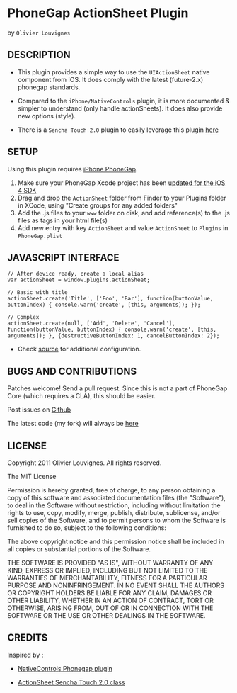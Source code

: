 # PhoneGap ActionSheet Plugin

by `Olivier Louvignes`

## DESCRIPTION

- This plugin provides a simple way to use the `UIActionSheet` native component from IOS. It does comply with the latest (future-2.x) phonegap standards.

- Compared to the `iPhone/NativeControls` plugin, it is more documented & simpler to understand (only handle actionSheets). It does also provide new options (style).

- There is a `Sencha Touch 2.0` plugin to easily leverage this plugin [here](https://github.com/mgcrea/sencha-touch-plugins/blob/master/PhonegapActionSheet.js)

## SETUP

Using this plugin requires [iPhone PhoneGap](http://github.com/phonegap/phonegap-iphone).

1. Make sure your PhoneGap Xcode project has been [updated for the iOS 4 SDK](http://wiki.phonegap.com/Upgrade-your-PhoneGap-Xcode-Template-for-iOS-4)
2. Drag and drop the `ActionSheet` folder from Finder to your Plugins folder in XCode, using "Create groups for any added folders"
3. Add the .js files to your `www` folder on disk, and add reference(s) to the .js files as <link> tags in your html file(s)
4. Add new entry with key `ActionSheet` and value `ActionSheet` to `Plugins` in `PhoneGap.plist`

## JAVASCRIPT INTERFACE

    // After device ready, create a local alias
    var actionSheet = window.plugins.actionSheet;

    // Basic with title
    actionSheet.create('Title', ['Foo', 'Bar'], function(buttonValue, buttonIndex) { console.warn('create', [this, arguments]); });

    // Complex
    actionSheet.create(null, ['Add', 'Delete', 'Cancel'], function(buttonValue, buttonIndex) { console.warn('create', [this, arguments]); }, {destructiveButtonIndex: 1, cancelButtonIndex: 2});

- Check [source](http://github.com/mgcrea/phonegap-plugins/tree/master/iPhone/ActionSheet/ActionSheet.js) for additional configuration.

## BUGS AND CONTRIBUTIONS

Patches welcome! Send a pull request. Since this is not a part of PhoneGap Core (which requires a CLA), this should be easier.

Post issues on [Github](http://github.com/phonegap/phonegap-plugins/issues)

The latest code (my fork) will always be [here](http://github.com/mgcrea/phonegap-plugins/tree/master/iPhone/ActionSheet/)

## LICENSE

Copyright 2011 Olivier Louvignes. All rights reserved.

The MIT License

Permission is hereby granted, free of charge, to any person obtaining a copy of this software and associated documentation files (the "Software"), to deal in the Software without restriction, including without limitation the rights to use, copy, modify, merge, publish, distribute, sublicense, and/or sell copies of the Software, and to permit persons to whom the Software is furnished to do so, subject to the following conditions:

The above copyright notice and this permission notice shall be included in all copies or substantial portions of the Software.

THE SOFTWARE IS PROVIDED "AS IS", WITHOUT WARRANTY OF ANY KIND, EXPRESS OR IMPLIED, INCLUDING BUT NOT LIMITED TO THE WARRANTIES OF MERCHANTABILITY, FITNESS FOR A PARTICULAR PURPOSE AND NONINFRINGEMENT. IN NO EVENT SHALL THE AUTHORS OR COPYRIGHT HOLDERS BE LIABLE FOR ANY CLAIM, DAMAGES OR OTHER LIABILITY, WHETHER IN AN ACTION OF CONTRACT, TORT OR OTHERWISE, ARISING FROM, OUT OF OR IN CONNECTION WITH THE SOFTWARE OR THE USE OR OTHER DEALINGS IN THE SOFTWARE.

## CREDITS

Inspired by :

- [NativeControls Phonegap plugin](https://github.com/phonegap/phonegap-plugins/tree/master/iPhone/NativeControls)

- [ActionSheet Sencha Touch 2.0 class](http://docs.sencha.com/touch/2-0/#!/api/Ext.ActionSheet)
